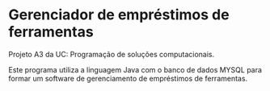 # Gerenciador de empréstimos de ferramentas

Projeto A3 da UC: Programação de soluções computacionais.

Este programa utiliza a linguagem Java com o banco de dados MYSQL para formar um software de gerenciamento de empréstimos de ferramentas.


